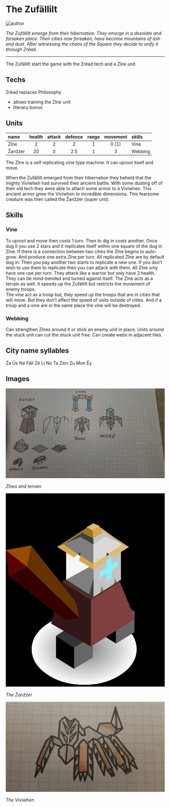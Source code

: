 # The Zufällilt

![author](https://img.shields.io/badge/author-Ultragameboy%236443-%237289DA)

*The Zufällilt emerge from their hibernation. They emerge in a desolate and forsaken place. Their cities now forsaken, have become mountains of ash and dust. After witnessing the chaos of the Square they decide to unify it through Zrëad.*

---

The Zufällilt start the game with the Zrëad tech and a Zîne unit.

## Techs

Zrëad replaces Philosophy
- allows training the Zîne unit
- literacy bonus

## Units

| name    | health | attack | defence | range | movement | skills  |
|:--------|:------:|:------:|:-------:|:-----:|:--------:|:--------|
| Zîne    | 2      | 2      | 2       | 1     | 0 (1)    | Vine    |
| Žanžźer | 20     | 0      | 2.5     | 1     | 3        | Webbing |

The Zîne is a self replicating vine type machine. It can uproot itself and move.

When the Zufällilt emerged from their hibernation they beheld that the mighty Viviwhen had survived their ancient battle. With some dusting off of their old tech they were able to attach some armor to a Viviwhen. This ancient armor grew the Viviwhen to incredible dimensions. This fearsome creature was then called the Žanžźer (super unit).

## Skills

### Vine

To uproot and move then costs 1 turn. Then to dig in costs another. Once dug it you use 2 stars and it replicates itself within one square of the dug in Zîne. If there is a connection between two cities the Zîne begins to auto-grow. And produce one extra Zîne per turn. All replicated Zîne are by default dug in. Then you pay another two starts to replicate a new one. If you don’t wish to use them to replicate then you can attack with them. All Zîne only have one use per turn. They attack like a warrior but only have 2 health. They can be mind-bended and turned against itself. The Zîne acts as a terrain as well. It speeds up the Zufällilt but restricts the movement of enemy troops.  
The vine act as a troop but, they speed up the troops that are in cities that will move. But they don’t affect the speed of units outside of cities. And if a troop and a vine are in the same place the vine will be destroyed.

### Webbing

Can strengthen Zînes around it or stick an enemy unit in place. Units around the stuck unit can cut the stuck unit free. Can create webs in adjacent tiles.

## City name syllables

Źa Üs Ne Fäll Zë Li No Ta Zerr Zu Mon Ëy

## Images

![general](images/zufallilt0.jpg)

*Zînes and terrain*

![zanzzer](images/zufallilt1.jpg)

*The Žanžźer*

![animal](images/zufallilt2.jpg)

*The Viviwhen*
